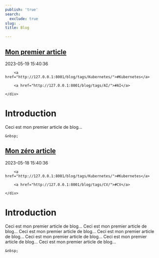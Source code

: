```yaml
---
publish: 'true'
search:
  exclude: true
slug: .
title: Blog

---
```


<!--
  ~ MIT License
  ~
  ~ Copyright (c) 2023-2025 Maciej 'maQ' Kusz <maciej.kusz@gmail.com>
  ~
  ~ Permission is hereby granted, free of charge, to any person obtaining a copy
  ~ of this software and associated documentation files (the "Software"), to deal
  ~ in the Software without restriction, including without limitation the rights
  ~ to use, copy, modify, merge, publish, distribute, sublicense, and/or sell
  ~ copies of the Software, and to permit persons to whom the Software is
  ~ furnished to do so, subject to the following conditions:
  ~
  ~ The above copyright notice and this permission notice shall be included in all
  ~ copies or substantial portions of the Software.
  ~
  ~ THE SOFTWARE IS PROVIDED "AS IS", WITHOUT WARRANTY OF ANY KIND, EXPRESS OR
  ~ IMPLIED, INCLUDING BUT NOT LIMITED TO THE WARRANTIES OF MERCHANTABILITY,
  ~ FITNESS FOR A PARTICULAR PURPOSE AND NONINFRINGEMENT. IN NO EVENT SHALL THE
  ~ AUTHORS OR COPYRIGHT HOLDERS BE LIABLE FOR ANY CLAIM, DAMAGES OR OTHER
  ~ LIABILITY, WHETHER IN AN ACTION OF CONTRACT, TORT OR OTHERWISE, ARISING FROM,
  ~ OUT OF OR IN CONNECTION WITH THE SOFTWARE OR THE USE OR OTHER DEALINGS IN THE
  ~ SOFTWARE.
  -->


## [Mon premier article](http://127.0.0.1:8001/blog/mon-premier-article/)

<!--suppress LongLine -->
<div class="post-extra">
    <div class="col">
        <p class="post-date">2023-05-19 15:40:36</p>
    </div>
    <div class="col">
    
        <a href="http://127.0.0.1:8001/blog/tags/Kubernetes/">#Kubernetes</a>
    
        <a href="http://127.0.0.1:8001/blog/tags/AI/">#AI</a>
    
    </div>
</div>

# Introduction
Ceci est mon premier article de blog...



<div class="post-link">

    &nbsp;

</div>


## [Mon zéro article](http://127.0.0.1:8001/blog/mon-zero-article/)

<!--suppress LongLine -->
<div class="post-extra">
    <div class="col">
        <p class="post-date">2023-05-18 15:40:36</p>
    </div>
    <div class="col">
    
        <a href="http://127.0.0.1:8001/blog/tags/Kubernetes/">#Kubernetes</a>
    
        <a href="http://127.0.0.1:8001/blog/tags/CV/">#CV</a>
    
    </div>
</div>

# Introduction
Ceci est mon premier article de blog...
Ceci est mon premier article de blog...
Ceci est mon premier article de blog...
Ceci est mon premier article de blog...
Ceci est mon premier article de blog...
Ceci est mon premier article de blog...
Ceci est mon premier article de blog...



<div class="post-link">

    &nbsp;

</div>

